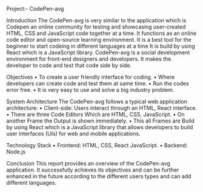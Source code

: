 Project:- CodePen-avg  

Introduction 
The CodePen-avg is very similar to the application which is Codepen an online community for testing and showcasing user-created HTML, CSS and JavaScript code together at a time.
It functions as an online code editor and open-source learning environment.
It is a best tool for the beginner to start codeing in different languages at a time
It is build by using React which is a JavaScript library.
CodePen-avg is a social development environment for front-end designers and developers. 
It makes the developer to code and test that code side by side.

Objectives
•	To create a user friendly interface for coding.
•	Where developers can create code and test them at same time.
•	Run the codes error free.
•	It is very easy to use and solve a big industry problem.

System Architecture 
The CodePen-avg follows a typical web application architecture:
•	Client-side: Users interact through an HTML, React interface. 
•	There are three Code Editors Which are HTML, CSS, JavaScript.
•	On another Frame the Output is shown immediately.
•	This all Frames are Build by using React which is a JavaScript library that allows developers to build user interfaces (UIs) for web and mobile applications. 

Technology Stack
•	Frontend: HTML, CSS, React JavaScript. 
•	Backend: Node.js

Conclusion 
This report provides an overview of the CodePen-avg application. It successfully achieves its objectives and can be further enhanced in the future according to the different users types and can add different languages.
